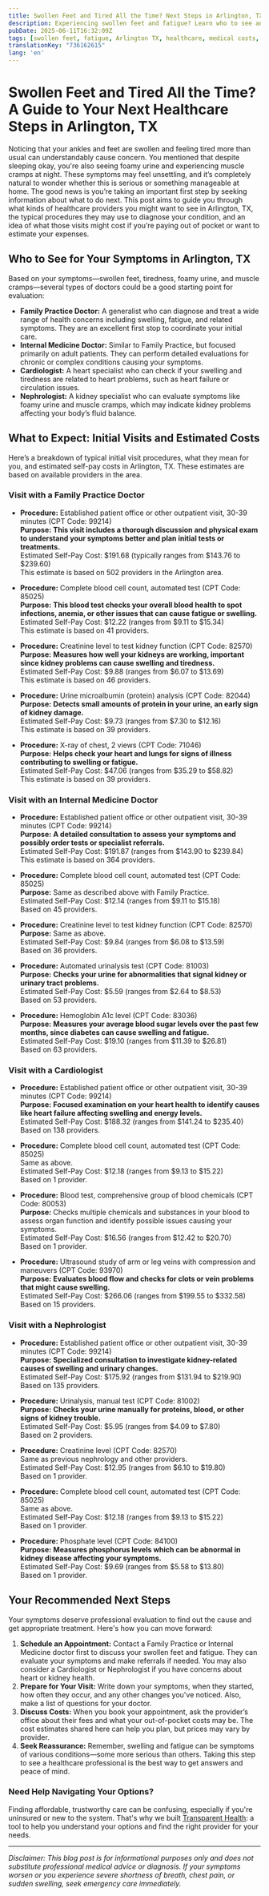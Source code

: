 ```yaml
---
title: Swollen Feet and Tired All the Time? Next Steps in Arlington, TX  
description: Experiencing swollen feet and fatigue? Learn who to see and what to expect for care in Arlington, TX with estimated costs and provider options.  
pubDate: 2025-06-11T16:32:09Z
tags: [swollen feet, fatigue, Arlington TX, healthcare, medical costs, cardiology, nephrology, family practice, internal medicine]
translationKey: "736162615"
lang: 'en'
---
```


# Swollen Feet and Tired All the Time? A Guide to Your Next Healthcare Steps in Arlington, TX

Noticing that your ankles and feet are swollen and feeling tired more than usual can understandably cause concern. You mentioned that despite sleeping okay, you're also seeing foamy urine and experiencing muscle cramps at night. These symptoms may feel unsettling, and it’s completely natural to wonder whether this is serious or something manageable at home. The good news is you’re taking an important first step by seeking information about what to do next. This post aims to guide you through what kinds of healthcare providers you might want to see in Arlington, TX, the typical procedures they may use to diagnose your condition, and an idea of what those visits might cost if you’re paying out of pocket or want to estimate your expenses.

## Who to See for Your Symptoms in Arlington, TX

Based on your symptoms—swollen feet, tiredness, foamy urine, and muscle cramps—several types of doctors could be a good starting point for evaluation:

- **Family Practice Doctor:** A generalist who can diagnose and treat a wide range of health concerns including swelling, fatigue, and related symptoms. They are an excellent first stop to coordinate your initial care.
- **Internal Medicine Doctor:** Similar to Family Practice, but focused primarily on adult patients. They can perform detailed evaluations for chronic or complex conditions causing your symptoms.
- **Cardiologist:** A heart specialist who can check if your swelling and tiredness are related to heart problems, such as heart failure or circulation issues.
- **Nephrologist:** A kidney specialist who can evaluate symptoms like foamy urine and muscle cramps, which may indicate kidney problems affecting your body’s fluid balance.

## What to Expect: Initial Visits and Estimated Costs

Here’s a breakdown of typical initial visit procedures, what they mean for you, and estimated self-pay costs in Arlington, TX. These estimates are based on available providers in the area.

### Visit with a Family Practice Doctor

- **Procedure:** Established patient office or other outpatient visit, 30-39 minutes (CPT Code: 99214)  
  **Purpose:** **This visit includes a thorough discussion and physical exam to understand your symptoms better and plan initial tests or treatments.**  
  Estimated Self-Pay Cost: $191.68 (typically ranges from $143.76 to $239.60)  
  This estimate is based on 502 providers in the Arlington area.

- **Procedure:** Complete blood cell count, automated test (CPT Code: 85025)  
  **Purpose:** **This blood test checks your overall blood health to spot infections, anemia, or other issues that can cause fatigue or swelling.**  
  Estimated Self-Pay Cost: $12.22 (ranges from $9.11 to $15.34)  
  This estimate is based on 41 providers.

- **Procedure:** Creatinine level to test kidney function (CPT Code: 82570)  
  **Purpose:** **Measures how well your kidneys are working, important since kidney problems can cause swelling and tiredness.**  
  Estimated Self-Pay Cost: $9.88 (ranges from $6.07 to $13.69)  
  This estimate is based on 46 providers.

- **Procedure:** Urine microalbumin (protein) analysis (CPT Code: 82044)  
  **Purpose:** **Detects small amounts of protein in your urine, an early sign of kidney damage.**  
  Estimated Self-Pay Cost: $9.73 (ranges from $7.30 to $12.16)  
  This estimate is based on 39 providers.

- **Procedure:** X-ray of chest, 2 views (CPT Code: 71046)  
  **Purpose:** **Helps check your heart and lungs for signs of illness contributing to swelling or fatigue.**  
  Estimated Self-Pay Cost: $47.06 (ranges from $35.29 to $58.82)  
  This estimate is based on 39 providers.

### Visit with an Internal Medicine Doctor

- **Procedure:** Established patient office or other outpatient visit, 30-39 minutes (CPT Code: 99214)  
  **Purpose:** **A detailed consultation to assess your symptoms and possibly order tests or specialist referrals.**  
  Estimated Self-Pay Cost: $191.87 (ranges from $143.90 to $239.84)  
  This estimate is based on 364 providers.

- **Procedure:** Complete blood cell count, automated test (CPT Code: 85025)  
  **Purpose:** Same as described above with Family Practice.  
  Estimated Self-Pay Cost: $12.14 (ranges from $9.11 to $15.18)  
  Based on 45 providers.

- **Procedure:** Creatinine level to test kidney function (CPT Code: 82570)  
  **Purpose:** Same as above.  
  Estimated Self-Pay Cost: $9.84 (ranges from $6.08 to $13.59)  
  Based on 36 providers.

- **Procedure:** Automated urinalysis test (CPT Code: 81003)  
  **Purpose:** **Checks your urine for abnormalities that signal kidney or urinary tract problems.**  
  Estimated Self-Pay Cost: $5.59 (ranges from $2.64 to $8.53)  
  Based on 53 providers.

- **Procedure:** Hemoglobin A1c level (CPT Code: 83036)  
  **Purpose:** **Measures your average blood sugar levels over the past few months, since diabetes can cause swelling and fatigue.**  
  Estimated Self-Pay Cost: $19.10 (ranges from $11.39 to $26.81)  
  Based on 63 providers.

### Visit with a Cardiologist

- **Procedure:** Established patient office or other outpatient visit, 30-39 minutes (CPT Code: 99214)  
  **Purpose:** **Focused examination on your heart health to identify causes like heart failure affecting swelling and energy levels.**  
  Estimated Self-Pay Cost: $188.32 (ranges from $141.24 to $235.40)  
  Based on 138 providers.

- **Procedure:** Complete blood cell count, automated test (CPT Code: 85025)  
  Same as above.  
  Estimated Self-Pay Cost: $12.18 (ranges from $9.13 to $15.22)  
  Based on 1 provider.

- **Procedure:** Blood test, comprehensive group of blood chemicals (CPT Code: 80053)  
  **Purpose:** Checks multiple chemicals and substances in your blood to assess organ function and identify possible issues causing your symptoms.  
  Estimated Self-Pay Cost: $16.56 (ranges from $12.42 to $20.70)  
  Based on 1 provider.

- **Procedure:** Ultrasound study of arm or leg veins with compression and maneuvers (CPT Code: 93970)  
  **Purpose:** **Evaluates blood flow and checks for clots or vein problems that might cause swelling.**  
  Estimated Self-Pay Cost: $266.06 (ranges from $199.55 to $332.58)  
  Based on 15 providers.

### Visit with a Nephrologist

- **Procedure:** Established patient office or other outpatient visit, 30-39 minutes (CPT Code: 99214)  
  **Purpose:** **Specialized consultation to investigate kidney-related causes of swelling and urinary changes.**  
  Estimated Self-Pay Cost: $175.92 (ranges from $131.94 to $219.90)  
  Based on 135 providers.

- **Procedure:** Urinalysis, manual test (CPT Code: 81002)  
  **Purpose:** **Checks your urine manually for proteins, blood, or other signs of kidney trouble.**  
  Estimated Self-Pay Cost: $5.95 (ranges from $4.09 to $7.80)  
  Based on 2 providers.

- **Procedure:** Creatinine level (CPT Code: 82570)  
  Same as previous nephrology and other providers.  
  Estimated Self-Pay Cost: $12.95 (ranges from $6.10 to $19.80)  
  Based on 1 provider.

- **Procedure:** Complete blood cell count, automated test (CPT Code: 85025)  
  Same as above.  
  Estimated Self-Pay Cost: $12.18 (ranges from $9.13 to $15.22)  
  Based on 1 provider.

- **Procedure:** Phosphate level (CPT Code: 84100)  
  **Purpose:** **Measures phosphorus levels which can be abnormal in kidney disease affecting your symptoms.**  
  Estimated Self-Pay Cost: $9.69 (ranges from $5.58 to $13.80)  
  Based on 1 provider.

## Your Recommended Next Steps

Your symptoms deserve professional evaluation to find out the cause and get appropriate treatment. Here's how you can move forward:

1. **Schedule an Appointment:** Contact a Family Practice or Internal Medicine doctor first to discuss your swollen feet and fatigue. They can evaluate your symptoms and make referrals if needed. You may also consider a Cardiologist or Nephrologist if you have concerns about heart or kidney health.
2. **Prepare for Your Visit:** Write down your symptoms, when they started, how often they occur, and any other changes you've noticed. Also, make a list of questions for your doctor.
3. **Discuss Costs:** When you book your appointment, ask the provider’s office about their fees and what your out-of-pocket costs may be. The cost estimates shared here can help you plan, but prices may vary by provider.
4. **Seek Reassurance:** Remember, swelling and fatigue can be symptoms of various conditions—some more serious than others. Taking this step to see a healthcare professional is the best way to get answers and peace of mind.

### Need Help Navigating Your Options?

Finding affordable, trustworthy care can be confusing, especially if you're uninsured or new to the system. That's why we built [Transparent Health](https://transparenthealth.ai): a tool to help you understand your options and find the right provider for your needs. 

---

*Disclaimer: This blog post is for informational purposes only and does not substitute professional medical advice or diagnosis. If your symptoms worsen or you experience severe shortness of breath, chest pain, or sudden swelling, seek emergency care immediately.*